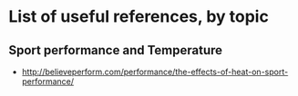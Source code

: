 

# List of useful references, by topic


## Sport performance and Temperature

* http://believeperform.com/performance/the-effects-of-heat-on-sport-performance/